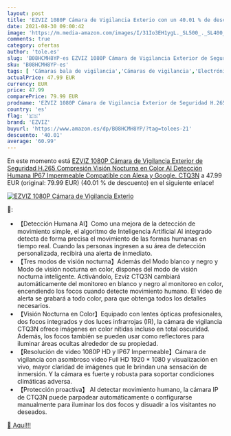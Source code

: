 ```yaml
---
layout: post
title: 'EZVIZ 1080P Cámara de Vigilancia Exterio con un 40.01 % de descuento'
date: 2021-08-30 09:00:42
image: 'https://m.media-amazon.com/images/I/31Io3EH1ygL._SL500_._SL400_.jpg'
comments: true
category: ofertas
author: 'tole.es'
slug: 'B08HCMH8YP-es EZVIZ 1080P Cámara de Vigilancia Exterior de Seguridad...'
sku: 'B08HCMH8YP-es'
tags: [ 'Cámaras bala de vigilancia','Cámaras de vigilancia','Electrónica','Fotografía y videocámaras','alexa','ezviz', ]
actualPrice: 47.99 EUR
currency: EUR
price: 47.99
comparePrice: 79.99 EUR
prodname: 'EZVIZ 1080P Cámara de Vigilancia Exterior de Seguridad H.265 Compresión  Visión Nocturna en Color  AI Detección Humana  IP67 Impermeable  Compatible con Alexa y Google. CTQ3N'
country: 'es'
flag: '🇪🇸'
brand: 'EZVIZ'
buyurl: 'https://www.amazon.es/dp/B08HCMH8YP/?tag=tolees-21'
descuento: '40.01'
average: '60.99'
---
```


En este momento está [EZVIZ 1080P Cámara de Vigilancia Exterior de Seguridad H.265 Compresión  Visión Nocturna en Color  AI Detección Humana  IP67 Impermeable  Compatible con Alexa y Google. CTQ3N](https://www.amazon.es/dp/B08HCMH8YP/?tag=tolees-21) a 47.99 EUR (original: 79.99 EUR) (40.01 %  de descuento) en el siguiente enlace!

[![EZVIZ 1080P Cámara de Vigilancia Exterio](https://m.media-amazon.com/images/I/31Io3EH1ygL._SL500_._SL400_.jpg)](https://www.amazon.es/dp/B08HCMH8YP/?tag=tolees-21)

🔎:

- 【Detección Humana AI】Como una mejora de la detección de movimiento simple, el algoritmo de Inteligencia Artificial AI integrado detecta de forma precisa el movimiento de las formas humanas en tiempo real. Cuando las personas ingresen a su área de detección personalizada, recibirá una alerta de inmediato.
- 【Tres modos de visión nocturna】Además del Modo blanco y negro y Modo de visión nocturna en color, dispones del modo de visión nocturna inteligente. Activándolo, Ezviz CTQ3N cambiará automáticamente del monitoreo en blanco y negro al monitoreo en color, encendiendo los focos cuando detecte movimiento humano. El video de alerta se grabará a todo color, para que obtenga todos los detalles necesarios.
- 【Visión Nocturna en Color】Equipado con lentes ópticas profesionales, dos focos integrados y dos luces infrarrojas (IR), la cámara de vigilancia CTQ3N ofrece imágenes en color nítidas incluso en total oscuridad. Además, los focos también se pueden usar como reflectores para iluminar áreas ocultas alrededor de su propiedad.
- 【Resolución de video 1080P HD y IP67 Impermeable】Cámara de vigilancia con asombroso video Full HD 1920 * 1080 y visualización en vivo, mayor claridad de imágenes que le brindan una sensación de inmersión. Y la cámara es fuerte y robusta para soportar condiciones climáticas adversa.
- 【Protección proactiva】 Al detectar movimiento humano, la cámara IP de CTQ3N puede parpadear automáticamente o configurarse manualmente para iluminar los dos focos y disuadir a los visitantes no deseados.

[🛒 Aquí!!!](https://www.amazon.es/dp/B08HCMH8YP/?tag=tolees-21)
